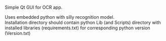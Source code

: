 Simple Qt GUI for OCR app.

Uses embedded python with silly recognition model.  
Installation directory should contain python Lib (and Scripts) directory
with installed libraries (requirements.txt) for corresponding python version (Version.txt)
